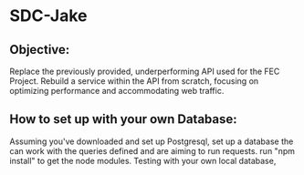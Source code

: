 # SDC-Jake

## Objective:
Replace the previously provided, underperforming API used for the FEC Project.  Rebuild a service within the API from scratch, focusing on optimizing performance and accommodating web traffic.

## How to set up with your own Database:
Assuming you've downloaded and set up Postgresql, set up a database the can work with the queries defined and are aiming to run requests.
run "npm install" to get the node modules.
Testing with your own local database,